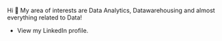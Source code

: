 Hi 👋
My area of interests are Data Analytics, Datawarehousing and almost everything related to Data!
- View my LinkedIn profile.
